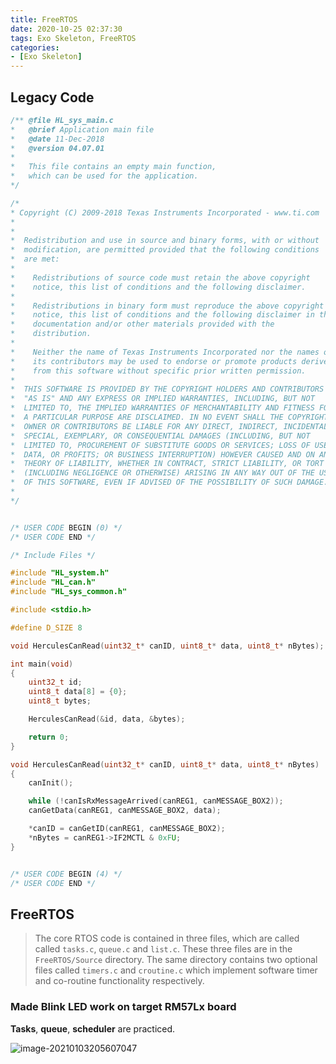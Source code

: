 ```yaml
---
title: FreeRTOS
date: 2020-10-25 02:37:30
tags: Exo Skeleton, FreeRTOS
categories:
- [Exo Skeleton]
---
```


## Legacy Code

```c
/** @file HL_sys_main.c 
*   @brief Application main file
*   @date 11-Dec-2018
*   @version 04.07.01
*
*   This file contains an empty main function,
*   which can be used for the application.
*/

/* 
* Copyright (C) 2009-2018 Texas Instruments Incorporated - www.ti.com  
* 
* 
*  Redistribution and use in source and binary forms, with or without 
*  modification, are permitted provided that the following conditions 
*  are met:
*
*    Redistributions of source code must retain the above copyright 
*    notice, this list of conditions and the following disclaimer.
*
*    Redistributions in binary form must reproduce the above copyright
*    notice, this list of conditions and the following disclaimer in the 
*    documentation and/or other materials provided with the   
*    distribution.
*
*    Neither the name of Texas Instruments Incorporated nor the names of
*    its contributors may be used to endorse or promote products derived
*    from this software without specific prior written permission.
*
*  THIS SOFTWARE IS PROVIDED BY THE COPYRIGHT HOLDERS AND CONTRIBUTORS 
*  "AS IS" AND ANY EXPRESS OR IMPLIED WARRANTIES, INCLUDING, BUT NOT 
*  LIMITED TO, THE IMPLIED WARRANTIES OF MERCHANTABILITY AND FITNESS FOR
*  A PARTICULAR PURPOSE ARE DISCLAIMED. IN NO EVENT SHALL THE COPYRIGHT 
*  OWNER OR CONTRIBUTORS BE LIABLE FOR ANY DIRECT, INDIRECT, INCIDENTAL, 
*  SPECIAL, EXEMPLARY, OR CONSEQUENTIAL DAMAGES (INCLUDING, BUT NOT 
*  LIMITED TO, PROCUREMENT OF SUBSTITUTE GOODS OR SERVICES; LOSS OF USE,
*  DATA, OR PROFITS; OR BUSINESS INTERRUPTION) HOWEVER CAUSED AND ON ANY
*  THEORY OF LIABILITY, WHETHER IN CONTRACT, STRICT LIABILITY, OR TORT 
*  (INCLUDING NEGLIGENCE OR OTHERWISE) ARISING IN ANY WAY OUT OF THE USE 
*  OF THIS SOFTWARE, EVEN IF ADVISED OF THE POSSIBILITY OF SUCH DAMAGE.
*
*/


/* USER CODE BEGIN (0) */
/* USER CODE END */

/* Include Files */

#include "HL_system.h"
#include "HL_can.h"
#include "HL_sys_common.h"

#include <stdio.h>

#define D_SIZE 8

void HerculesCanRead(uint32_t* canID, uint8_t* data, uint8_t* nBytes);

int main(void)
{
    uint32_t id;
    uint8_t data[8] = {0};
    uint8_t bytes;

    HerculesCanRead(&id, data, &bytes);

    return 0;
}

void HerculesCanRead(uint32_t* canID, uint8_t* data, uint8_t* nBytes)
{
    canInit();

    while (!canIsRxMessageArrived(canREG1, canMESSAGE_BOX2));
    canGetData(canREG1, canMESSAGE_BOX2, data);

    *canID = canGetID(canREG1, canMESSAGE_BOX2);
    *nBytes = canREG1->IF2MCTL & 0xFU;
}


/* USER CODE BEGIN (4) */
/* USER CODE END */

```





## FreeRTOS

> The core RTOS code is contained in three files, which are called called `tasks.c`, `queue.c` and `list.c`. These three files are in the `FreeRTOS/Source` directory. The same directory contains two optional files called `timers.c` and `croutine.c` which implement software timer and co-routine functionality respectively.



### Made Blink LED work on target RM57Lx board

**Tasks**, **queue**, **scheduler** are practiced.

![image-20210103205607047](C:\Users\kydn8\AppData\Roaming\Typora\typora-user-images\image-20210103205607047.png)

